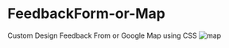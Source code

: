# FeedbackForm-or-Map
Custom Design Feedback From or Google Map using CSS
![map](https://user-images.githubusercontent.com/97945337/216979778-bff8a2f1-3018-4784-b408-4e2942fb6264.JPG)
